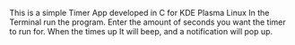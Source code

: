 This is a simple Timer App developed in C for KDE Plasma Linux
In the Terminal run the program. Enter the amount of seconds you want the timer to run for. When the times up It will beep, and a notification will pop up.
